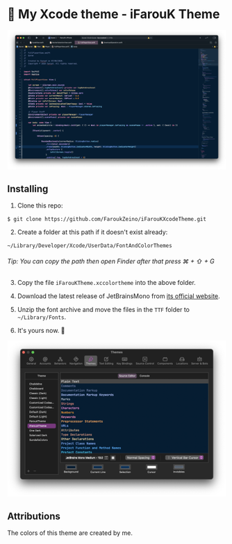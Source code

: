 # 🎨 My Xcode theme - iFarouK Theme

![](Preview.png)

## Installing 

1. Clone this repo:
```
$ git clone https://github.com/FaroukZeino/iFarouKXcodeTheme.git
```

2. Create a folder at this path if it doesn't exist already:
```
~/Library/Developer/Xcode/UserData/FontAndColorThemes
```
###### Tip: You can copy the path then open Finder after that press ⌘ + ⇧ + G

3. Copy the file `iFarouKTheme.xccolortheme` into the above folder.

4. Download the latest release of JetBrainsMono from [its official website](https://www.jetbrains.com/lp/mono/).

5. Unzip the font archive and move the files in the `TTF` folder to `~/Library/Fonts`.

6. It's yours now. 🥳

![](Themes.png)

## Attributions

The colors of this theme are created by me.

